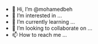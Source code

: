 - 👋 Hi, I’m @mohamedbeh
- 👀 I’m interested in ...
- 🌱 I’m currently learning ...
- 💞️ I’m looking to collaborate on ...
- 📫 How to reach me ...

<!---
mohamedbeh/mohamedbeh is a ✨ special ✨ repository because its `README.md` (this file) appears on your GitHub profile.
You can click the Preview link to take a look at your changes.
--->
